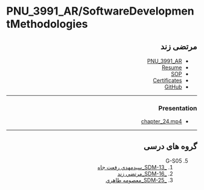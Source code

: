 # PNU_3991_AR/SoftwareDevelopmentMethodologies

<div dir="rtl">

## مرتضی زند

- [PNU_3991_AR](https://github.com/mimzand/PNU_3991_AR)
- [Resume](https://mimzand.github.io/resume/)
- [SOP](https://mimzand.github.io/sop/)
- [Certificates](https://mimzand.github.io/certificates/)
- [GitHub](https://github.com/mimzand)

--------------------------
### Presentation

- [chapter_24.mp4](https://github.com/mimzand/PNU_3991_AR/blob/main/SoftwareDevelopmentMethodologies/Chapter%2024.mp4)

--------------------------
## گروه های درسی

5. G-S05
    1. [_SDM-13_سيدمهدي رفعت جاه](https://github.com/AliRazavi-edu/PNU_3991/tree/master/_MSc/SoftwareDevelopmentMethodologies/1115282_01/13_%D8%B3%D9%8A%D8%AF%D9%85%D9%87%D8%AF%D9%8A%20%D8%B1%D9%81%D8%B9%D8%AA%20%D8%AC%D8%A7%D9%87)    
    1. [_SDM-16_مرتضي زند](https://github.com/AliRazavi-edu/PNU_3991/tree/master/_MSc/SoftwareDevelopmentMethodologies/1115282_01/16_%D9%85%D8%B1%D8%AA%D8%B6%D9%8A%20%D8%B2%D9%86%D8%AF)    
    1. [_SDM-25_معصومه طاهري](https://github.com/AliRazavi-edu/PNU_3991/tree/master/_MSc/SoftwareDevelopmentMethodologies/1115282_01/25_%D9%85%D8%B9%D8%B5%D9%88%D9%85%D9%87%20%D8%B7%D8%A7%D9%87%D8%B1%D9%8A)
 
 </div>